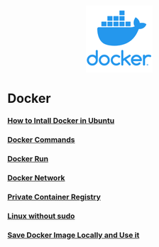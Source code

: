 <p align="center">
  <img src="../images/docker-logo-150x150.png" />
</p>

# Docker
### [How to Intall Docker in Ubuntu](./install_docker.md)
### [Docker Commands](./docker_commands.md)
### [Docker Run](./docker_run.md)
### [Docker Network](./docker_network.md)
### [Private Container Registry](./private_container_registry.md)
### [Linux without sudo](./docker_linux_got_permission_denied_error.md)
### [Save Docker Image Locally and Use it](./save_image_locally_and_use_it.md)
